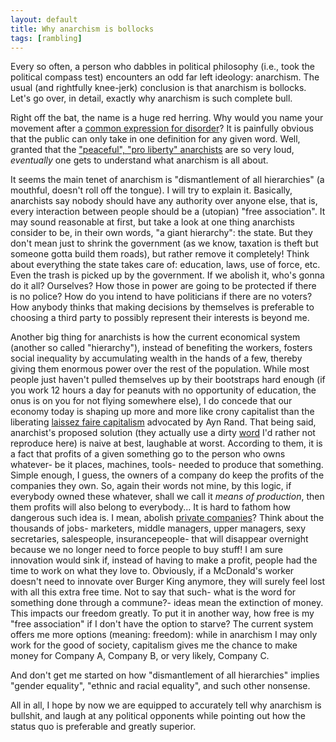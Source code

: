 ```yaml
---
layout: default
title: Why anarchism is bollocks
tags: [rambling]
---
```


Every so often, a person who dabbles in political philosophy (i.e., took the political compass test) encounters an odd far left ideology: anarchism. The usual (and rightfully knee-jerk) conclusion is that anarchism is bollocks. Let's go over, in detail, exactly why anarchism is such complete bull.

Right off the bat, the name is a huge red herring. Why would you name your movement after a [common expression for disorder](https://en.wiktionary.org/wiki/%E1%BC%80%CE%BD%CE%B1%CF%81%CF%87%CE%AF%CE%B1#Ancient_Greek)? It is painfully obvious that the public can only take in one definition for any given word. Well, granted that the ["peaceful", "pro liberty" anarchists](https://www.youtube.com/watch?v=GdHDM07gHs4) are so very loud, *eventually* one gets to understand what anarchism is all about.

It seems the main tenet of anarchism is "dismantlement of all hierarchies" (a mouthful, doesn't roll off the tongue). I will try to explain it. Basically, anarchists say nobody should have any authority over anyone else, that is, every interaction between people should be a (utopian) "free association". It may sound reasonable at first, but take a look at one thing anarchists consider to be, in their own words, "a giant hierarchy": the state. But they don't mean just to shrink the government (as we know, taxation is theft but someone gotta build them roads), but rather remove it completely! Think about everything the state takes care of: education, laws, use of force, etc. Even the trash is picked up by the government. If we abolish it, who's gonna do it all? Ourselves? How those in power are going to be protected if there is no police? How do you intend to have politicians if there are no voters? How anybody thinks that making decisions by themselves is preferable to choosing a third party to possibly represent their interests is beyond me.

Another big thing for anarchists is how the current economical system (another so called "hierarchy"), instead of benefiting the workers, fosters social inequality by accumulating wealth in the hands of a few, thereby giving them enormous power over the rest of the population. While most people just haven't pulled themselves up by their bootstraps hard enough (if you work 12 hours a day for peanuts with no opportunity of education, the onus is on you for not flying somewhere else), I do concede that our economy today is shaping up more and more like crony capitalist than the liberating [laissez faire capitalism](https://web.archive.org/web/20170503070927/http://socialistappeal.org/history-theory/102-theory/1326-qcrony-capitalismq-or-just-plain-capitalism.html) advocated by Ayn Rand. That being said, anarchist's proposed solution (they actually use a dirty [word](https://www.youtube.com/watch?v=PIfKrI6Q_W8) I'd rather not reproduce here) is naive at best, laughable at worst. According to them, it is a fact that profits of a given something go to the person who owns whatever- be it places, machines, tools- needed to produce that something. Simple enough, I guess, the owners of a company do keep the profits of the companies they own. So, again their words not mine, by this logic, if everybody owned these whatever, shall we call it *means of production*, then them profits will also belong to everybody... It is hard to fathom how dangerous such idea is. I mean, abolish [private companies](https://www.forbes.com/sites/harrybinswanger/2013/09/17/give-back-yes-its-time-for-the-99-to-give-back-to-the-1/#5c14639170c5)? Think about the thousands of jobs- marketers, middle managers, upper managers, sexy secretaries, salespeople, insurancepeople- that will disappear overnight because we no longer need to force people to buy stuff! I am sure innovation would sink if, instead of having to make a profit, people had the time to work on what they love to. Obviously, if a McDonald's worker doesn't need to innovate over Burger King anymore, they will surely feel lost with all this extra free time. Not to say that such- what is the word for something done through a commune?- ideas mean the extinction of money. This impacts our freedom greatly. To put it in another way, how free is my "free association" if I don't have the option to starve? The current system offers me more options (meaning: freedom): while in anarchism I may only work for the good of society, capitalism gives me the chance to make money for Company A, Company B, or very likely, Company C.

And don't get me started on how "dismantlement of all hierarchies" implies "gender equality", "ethnic and racial equality", and such other nonsense.

All in all, I hope by now we are equipped to accurately tell why anarchism is bullshit, and laugh at any political opponents while pointing out how the status quo is preferable and greatly superior.
